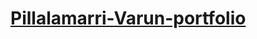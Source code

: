 # [Pillalamarri-Varun-portfolio](https://varun-pillalamrri.github.io/Pillalamarri-Varun-portfolio/)
